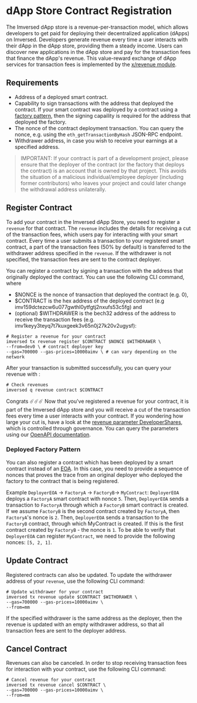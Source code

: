 # dApp Store Contract Registration

The Imversed dApp store is a revenue-per-transaction model, which allows developers to get paid for deploying their decentralized application (dApps) on Imversed. Developers generate revenue every time a user interacts with their dApp in the dApp store, providing them a steady income. Users can discover new applications in the dApp store and pay for the transaction fees that finance the dApp's revenue. This value-reward exchange of dApp services for transaction fees is implemented by the [x/revenue module](https://docs.imversed.com/x/revenue/spec/01_concepts.html).

## Requirements
* Address of a deployed smart contract.
* Capability to sign transactions with the address that deployed the contract. If your smart contract was deployed by a contract using a [factory pattern](https://en.wikipedia.org/wiki/Factory_method_pattern), then the signing capaility is required for the address that deployed the factory.
* The nonce of the contract deployment transaction. You can query the nonce, e.g. using the `eth_getTransactionByHash` JSON-RPC endpoint.
* Withdrawer address, in case you wish to receive your earnings at a specified address.

> IMPORTANT: If your contract is part of a development project, please ensure that the deployer of the contract (or the factory that deploys the contract) is an account that is owned by that project. This avoids the situation of a malicious individual/employee deployer (including former contributors) who leaves your project and could later change the withdrawal address unilaterally.

## Register Contract
To add your contract in the Imversed dApp Store, you need to register a `revenue` for that contract. The `revenue` includes the details for receiving a cut of the transaction fees, which users pay for interacting with your smart contract. Every time a user submits a transaction to your registered smart contract, a part of the transaction fees (50% by default) is transferred to the withdrawer address specified in the `revenue`. If the withdrawer is not specified, the transaction fees are sent to the contract deployer.

You can register a contract by signing a transaction with the address that originally deployed the contract. You can use the following CLI command, where

* $NONCE is the nonce of transaction that deployed the contract (e.g. 0),
* $CONTRACT is the hex address of the deployed contract (e.g imv159dctezcw6u077gwthl0ytfgtj2nxufs53c5fg) and
* (optional) $WITHDRAWER is the bech32 address of the address to receive the transaction fees (e.g. imv1keyy3teyq7t7kuxgeek3v65n0j27k20v2ugysf):

```text
# Register a revenue for your contract
imversed tx revenue register $CONTRACT $NONCE $WITHDRAWER \
--from=dev0 \ # contract deployer key
--gas=700000 --gas-prices=10000aimv \ # can vary depending on the network
```

After your transaction is submitted successfully, you can query your revenue with :

```text
# Check revenues
imversed q revenue contract $CONTRACT
```

Congrats ☄️☄️☄️ Now that you've registered a revenue for your contract, it is part of the Imversed dApp store and you will receive a cut of the transaction fees every time a user interacts with your contract. If you wondering how large your cut is, have a look at the [revenue parameter DeveloperShares](https://docs.imversed.com/x/revenue/spec/07_parameters.html#developer-shares-amount), which is controlled through governance. You can query the parameters using our [OpenAPI documentation](https://query-endpoint-canary.imversed.com/).

### Deployed Factory Pattern
You can also register a contract which has been deployed by a smart contract instead of an [EOA](https://docs.imversed.com/modules/evm/01_concepts.html#accounts). In this case, you need to provide a sequence of nonces that proves the trace from an original deployer who deployed the factory to the contract that is being registered.

Example `DeployerEOA` -> `FactoryA` -> `FactoryB`-> `MyContract`: `DeployerEOA` deploys a `FactoryA` smart contract with nonce `5`. Then, `DeployerEOA` sends a transaction to `FactoryA` through which a `FactoryB` smart contract is created. If we assume `FactoryB` is the second contract created by `FactoryA`, then `FactoryA`'s nonce is `2`. Then, `DeployerEOA` sends a transaction to the `FactoryB` contract, through which MyContract is created. If this is the first contract created by `FactoryB` - the nonce is `1`. To be able to verify that `DeployerEOA` can register `MyContract`, we need to provide the following nonces: `[5, 2, 1]`.

## Update Contract
Registered contracts can also be updated. To update the withdrawer address of your `revenue`, use the following CLI command:

```text
# Update withdrawer for your contract
imversed tx revenue update $CONTRACT $WITHDRAWER \
--gas=700000 --gas-prices=10000aimv \
--from=mm
```

If the specified withdrawer is the same address as the deployer, then the revenue is updated with an empty withdrawer address, so that all transaction fees are sent to the deployer address.

## Cancel Contract
Revenues can also be canceled. In order to stop receiving transaction fees for interaction with your contract, use the following CLI command:

```text
# Cancel revenue for your contract
imversed tx revenue cancel $CONTRACT \
--gas=700000 --gas-prices=10000aimv \
--from=mm
```

